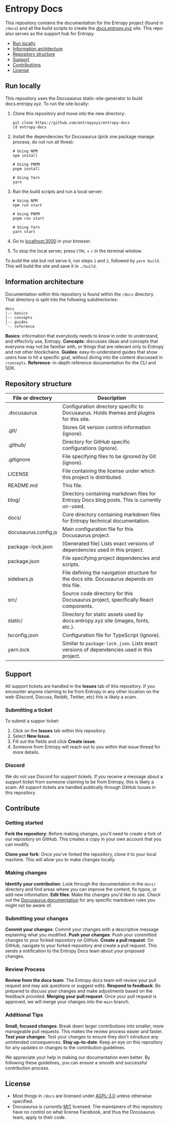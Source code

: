 # Entropy Docs

This repository contains the documentation for the Entropy project (found in `/docs`) and all the build scripts to create the [docs.entropy.xyz](https://docs.entropy.xyz) site. This repo also serves as the support hub for Entropy.

- [Run locally](#run-locally)
- [Information architecture](#information-architecture)
- [Repository structure](#repository-structure)
- [Support](#support)
- [Contributions](#contributions)
- [License](#license)

## Run locally

This repository uses the Docusaurus static-site-generator to build docs.entropy.xyz. To run the site locally:

1. Clone this repository and move into the new directory:

    ```shell
    git clone https://github.com/entropyxyz/entropy-docs
    cd entropy-docs
    ```

1. Install the dependencies for Docusaurus (pick one package manage process, do not run all three):

    ```shell
    # Using NPM
    npm install
    ```

    ```shell
    # Using PNPM
    pnpm install
    ```

    ```shell
    # Using Yarn
    yarn
    ```

1. Run the build scripts and run a local server:

    ```shell
    # Using NPM
    npm run start
    ```

    ```shell
    # Using PNPM
    pnpm run start
    ```

    ```shell
    # Using Yarn
    yarn start
    ```

1. Go to [localhost:3000](http://localhost:3000) in your browser.
1. To stop the local server, press `CTRL` + `c` in the terminal window.

To _build_ the site but not serve it, run steps `1` and `2`, followed by `yarn build`. This will build the site and save it in `./build`.

## Information architecture

Documentation within this repository is found within the `/docs` directory. That directory is split into the following subdirectories:

```plaintext
docs
|-- basics
|-- concepts
|-- guides
`-- reference
```

**Basics**: information that everybody needs to know in order to understand, and effectivly use, Entropy.
**Concepts**: discusses ideas and concepts that everyone may not be familiar with, or things that are relevant only to Entropy and not other blockchains.
**Guides**: easy-to-understand guides that show users how to hit a specific goal, without diving into the content discussed in `/concepts`.
**Reference**: in-depth reference documentation for the CLI and SDK.

## Repository structure

| File or directory | Description |
| --- | --- |
| .docusaurus | Configuration directory specific to Docusaurus. Holds themes and plugins for this site. |
| .git/ | Stores Git version control information (ignore). |
| .github/ | Directory for GitHub specific configurations (ignore). |
| .gitignore | File specifying files to be ignored by Git (ignore). |
| LICENSE | File containing the license under which this project is distributed. |
| README.md | This file. |
| blog/ | Directory containing markdown files for Entropy Docs blog posts. This is currently un-used. |
| docs/ | Core directory containing markdown files for Entropy technical documentation. |
| docusaurus.config.js | Main configuration file for this Docusaurus project. |
| package-lock.json | (Generated file) Lists exact versions of dependencies used in this project. |
| package.json | File specifying project dependencies and scripts. |
| sidebars.js | File defining the navigation structure for the docs site. Docusaurus depends on this file. |
| src/ | Source code directory for this Docusaurus project, specifically React components. |
| static/ | Directory for static assets used by docs.entropy.xyz site (images, fonts, etc.). |
| tsconfig.json | Configuration file for TypeScript (ignore). |
| yarn.lock | Similar to `package-lock.json`. Lists exact versions of dependencies used in this project. |

## Support

All support tickets are handled in the **Issues** tab of this repository. If you encounter anyone claiming to be from Entropy in any other location on the web (Discord, Discuss, Reddit, Twitter, etc) this is likely a scam.

### Submitting a ticket

To submit a suppor ticket:

1. Click on the **Issues** tab within this repository.
1. Select **New Issue**.
1. Fill out the fields and click **Create issue**.
1. Someone from Entropy will reach out to you within that issue thread for more details.

### Discord

We do not use Discord for support tickets. If you receive a message about a support ticket from someone claiming to be from Entropy, this is likely a scam. All support tickets are handled publically through GitHub Issues in this repository.

## Contribute

### Getting started

**Fork the repository**: Before making changes, you'll need to create a fork of our repository on GitHub. This creates a copy in your own account that you can modify.

**Clone your fork**: Once you've forked the repository, clone it to your local machine. This will allow you to make changes locally.

### Making changes

**Identify your contribution**: Look through the documentation in the `docs/` directory and find areas where you can improve the content, fix typos, or add new information.
**Edit files**: Make the changes you'd like to see. Check out the [Docusaurus documentation](https://docusaurus.io/docs/markdown-features) for any specific markdown rules you might not be aware of.

### Submitting your changes

**Commit your changes**: Commit your changes with a descriptive message explaining what you modified.
**Push your changes**: Push your committed changes to your forked repository on GitHub.
**Create a pull request**: On GitHub, navigate to your forked repository and create a pull request. This sends a notification to the Entropy Docs team about your proposed changes.

### Review Process

**Review from the docs team**: The Entropy docs team will review your pull request and may ask questions or suggest edits.
**Respond to feedback**: Be prepared to discuss your changes and make adjustments based on the feedback provided.
**Merging your pull request**: Once your pull request is approved, we will merge your changes into the `main` branch.

### Additional Tips

**Small, focused changes**: Break down larger contributions into smaller, more manageable pull requests. This makes the review process easier and faster.
**Test your changes**: Test your changes to ensure they don't introduce any unintended consequences.
**Stay up-to-date**: Keep an eye on this repository for any updates or changes to the contribution guidelines.

We appreciate your help in making our documentation even better. By following these guidelines, you can ensure a smooth and successful contribution process.

## License

- Most things in `/docs` are licensed under [AGPL-3.0](./LICENSE) unless otherwise specified.
- Docusaurus is _currently_ [MIT](https://github.com/facebook/docusaurus/blob/main/LICENSE) licensed. The maintainers of _this_ repository have no control on what license Facebook, and thus the Docusaurus team, apply to their code.
